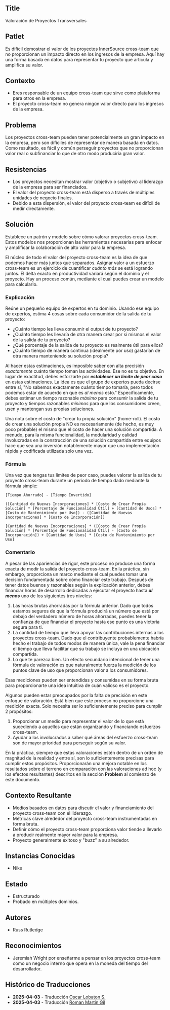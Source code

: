 ## Title

Valoración de Proyectos Transversales

## Patlet

Es difícil demostrar el valor de los proyectos InnerSource cross-team que no proporcionan un impacto directo en los ingresos de la empresa.
Aquí hay una forma basada en datos para representar tu proyecto que articula y amplifica su valor.

## Contexto

* Eres responsable de un equipo cross-team que sirve como plataforma para otros en la empresa.
* El proyecto cross-team no genera ningún valor directo para los ingresos de la empresa.

## Problema

Los proyectos cross-team pueden tener potencialmente un gran impacto en la empresa, pero son difíciles de representar de manera basada en datos.
Como resultado, es fácil y común perseguir proyectos que no proporcionan valor real o subfinanciar lo que de otro modo produciría gran valor.

## Resistencias

* Los proyectos necesitan mostrar valor (objetivo o subjetivo) al liderazgo de la empresa para ser financiados.
* El valor del proyecto cross-team está disperso a través de múltiples unidades de negocio finales.
* Debido a esta dispersión, el valor del proyecto cross-team es difícil de medir directamente.

## Solución

Establece un patrón y modelo sobre cómo valorar proyectos cross-team.
Estos modelos nos proporcionan las herramientas necesarias para enfocar y amplificar la colaboración de alto valor para la empresa.

El núcleo de todo el valor del proyecto cross-team es la idea de que podemos hacer más juntos que separados.
Asignar valor a un esfuerzo cross-team es un ejercicio de cuantificar _cuánto más_ se está logrando juntos.
El delta exacto en productividad variará según el dominio y el proyecto.
Hay un proceso común, mediante el cual puedes crear un modelo para calcularlo.

### Explicación

Reúne un pequeño equipo de expertos en tu dominio.
Usando ese equipo de expertos, estima 4 cosas sobre cada consumidor de la salida de tu proyecto:

* ¿Cuánto tiempo les lleva consumir el output de tu proyecto?
* ¿Cuánto tiempo les llevaría de otra manera crear por sí mismos el valor de la salida de tu proyecto?
* ¿Qué porcentaje de la salida de tu proyecto es realmente útil para ellos?
* ¿Cuánto tiempo de manera continua (idealmente por uso) gastarían de otra manera manteniendo su solución propia?

Al hacer estas estimaciones, es imposible saber con alta precisión _exactamente_ cuánto tiempo toman las actividades. Ese no es tu objetivo.
En lugar de exactitud, debes esforzarte por _**establecer un límite de peor caso**_ en estas estimaciones.
La idea es que el grupo de expertos pueda decirse entre sí, "No sabemos exactamente cuánto tiempo tomaría, pero todos podemos estar de acuerdo en que es _al menos_ esto."
Específicamente, debes estimar un tiempo razonable _máximo_ para consumir la salida de tu proyecto y tiempos razonables _mínimos_ para que los consumidores creen, usen y mantengan sus propias soluciones.

Una nota sobre el costo de "crear tu propia solución" (home-roll). El costo de crear una solución propia NO es necesariamente (de hecho, es muy poco probable) el mismo que el costo de hacer una solución compartida.
A menudo, para la misma funcionalidad, la modularidad y calidad involucradas en la construcción de una solución compartida entre equipos hace que sea una inversión notablemente mayor que una implementación rápida y codificada utilizada solo una vez.

### Fórmula

Una vez que tengas tus límites de peor caso, puedes valorar la salida de tu proyecto cross-team durante un período de tiempo dado mediante la fórmula simple:

```
[Tiempo Ahorrado] - [Tiempo Invertido]

([Cantidad de Nuevas Incorporaciones] * [Costo de Crear Propia Solución] * [Porcentaje de Funcionalidad Útil] + [Cantidad de Usos] * [Costo de Mantenimiento por Uso]) - ([Cantidad de Nuevas Incorporaciones] * [Costo de Incorporación])

[Cantidad de Nuevas Incorporaciones] * ([Costo de Crear Propia Solución] * [Porcentaje de Funcionalidad Útil] - [Costo de Incorporación]) + [Cantidad de Usos] * [Costo de Mantenimiento por Uso]
```

### Comentario

A pesar de las apariencias de rigor, este proceso no produce una forma exacta de medir la salida del proyecto cross-team.
En la práctica, sin embargo, proporciona un marco mediante el cual puedes tomar una decisión fundamentada sobre cómo financiar este trabajo.
Después de tener datos buenos y razonables según la explicación anterior, debes financiar horas de desarrollo dedicadas a ejecutar el proyecto hasta _**al menos**_ uno de los siguientes tres niveles:

1. Las horas brutas ahorradas por la fórmula anterior. Dado que todos estamos seguros de que la fórmula producirá un número que está por debajo del verdadero número de horas ahorradas, puedes tener la confianza de que financiar el proyecto hasta ese punto es una victoria segura para ti.
1. La cantidad de tiempo que lleva apoyar las contribuciones internas a los proyectos cross-team. Dado que el contribuyente probablemente habría hecho el trabajo de todos modos de manera única, vale la pena financiar el tiempo que lleva facilitar que su trabajo se incluya en una ubicación compartida.
1. Lo que te parezca bien. Un efecto secundario intencional de tener una fórmula de valoración es que naturalmente fuerza la medición de los puntos clave de uso que proporcionan valor a los consumidores.

Esas mediciones pueden ser entendidas y consumidas en su forma bruta para proporcionarte una idea intuitiva de cuán valioso es el proyecto.

Algunos pueden estar preocupados por la falta de precisión en este enfoque de valoración. Está bien que este proceso no proporcione una medición exacta. Solo necesita ser lo suficientemente preciso para cumplir 2 propósitos:

1. Proporcionar un medio para representar el valor de lo que está sucediendo a aquellos que están organizando y financiando esfuerzos cross-team.
2. Ayudar a los involucrados a saber qué áreas del esfuerzo cross-team son de mayor prioridad para perseguir según su valor.

En la práctica, siempre que estas valoraciones estén dentro de un orden de magnitud de la realidad y entre sí, son lo suficientemente precisas para cumplir estos propósitos.
Proporcionarán una mejora notable en los resultados sobre el terreno en comparación con las valoraciones ad hoc (y los efectos resultantes) descritos en la sección **Problem** al comienzo de este documento.

## Contexto Resultante

* Medios basados en datos para discutir el valor y financiamiento del proyecto cross-team con el liderazgo.
* Métricas clave alrededor del proyecto cross-team instrumentadas en forma bruta.
* Definir cómo el proyecto cross-team proporciona valor tiende a llevarlo a producir realmente mayor valor para la empresa.
* Proyecto generalmente exitoso y "buzz" a su alrededor.

## Instancias Conocidas

* Nike

## Estado

* Estructurado
* Probado en múltiples dominios.

## Autores

* Russ Rutledge

## Reconocimientos

* Jeremiah Wright por enseñarme a pensar en los proyectos cross-team como un negocio interno que opera en la moneda del tiempo del desarrollador.

## Histórico de Traducciones

- **2025-04-03** - Traducción [Oscar Lobaton S.](https://github.com/ovas04)
- **2025-04-03** - Traducción [Roman Martin Gil](https://github.com/rmarting)
